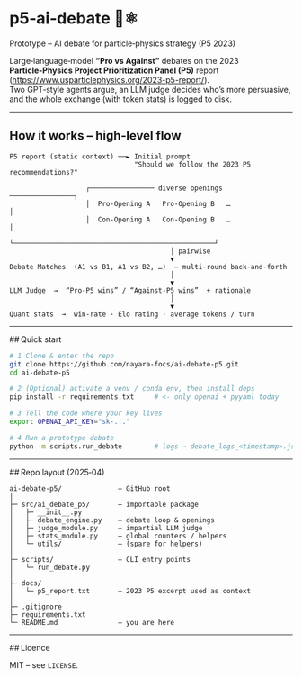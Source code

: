 # p5‑ai‑debate 🤖⚛️  
Prototype – AI debate for particle‑physics strategy (P5 2023)

Large‑language‑model **“Pro vs Against”** debates on the 2023 **Particle‑Physics Project Prioritization Panel (P5)** report (https://www.usparticlephysics.org/2023-p5-report/).  
Two GPT‑style agents argue, an LLM judge decides who’s more persuasive, and the whole exchange (with token stats) is logged to disk.

---

## How it works – high‑level flow

```
P5 report (static context) ──► Initial prompt
                               "Should we follow the 2023 P5 recommendations?"

                   ┌──────────────── diverse openings ────────────────┐
                   │  Pro‑Opening A   Pro‑Opening B   …               │
                   │  Con‑Opening A   Con‑Opening B   …               │
                   └──────────────────────────────────────────────────┘
                                        │ pairwise
                                        ▼
Debate Matches  (A1 vs B1, A1 vs B2, …)  – multi‑round back‑and‑forth
                                        │
                                        ▼
LLM Judge  →  “Pro‑P5 wins” / “Against‑P5 wins”  + rationale
                                        │
                                        ▼
Quant stats  →  win‑rate · Elo rating · average tokens / turn
```

---

## Quick start

```bash
# 1 Clone & enter the repo
git clone https://github.com/nayara-focs/ai-debate-p5.git
cd ai-debate-p5

# 2 (Optional) activate a venv / conda env, then install deps
pip install -r requirements.txt     # <- only openai + pyyaml today

# 3 Tell the code where your key lives
export OPENAI_API_KEY="sk‑..."

# 4 Run a prototype debate
python -m scripts.run_debate        # logs → debate_logs_<timestamp>.json
```

---

## Repo layout (2025‑04)

```
ai‑debate‑p5/              – GitHub root
│
├─ src/ai_debate_p5/       – importable package
│   ├─ __init__.py
│   ├─ debate_engine.py    – debate loop & openings
│   ├─ judge_module.py     – impartial LLM judge
│   ├─ stats_module.py     – global counters / helpers
│   └─ utils/              – (spare for helpers)
│
├─ scripts/                – CLI entry points
│   └─ run_debate.py
│
├─ docs/
│   └─ p5_report.txt       – 2023 P5 excerpt used as context
│
├─ .gitignore
├─ requirements.txt
└─ README.md               – you are here
```

---

## Licence

MIT – see `LICENSE`.